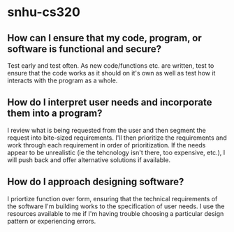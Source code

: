 # snhu-cs320

## How can I ensure that my code, program, or software is functional and secure?
Test early and test often. As new code/functions etc. are written, test to ensure that the code works as it should on it's own as well as test how it interacts with the program as a whole. 
## How do I interpret user needs and incorporate them into a program?
I review what is being requested from the user and then segment the request into bite-sized requirements. I'll then prioritize the requirements and work through each requirement in order of prioritization. If the needs appear to be unrealistic (ie the tehcnology isn't there, too expensive, etc.), I will push back and offer alternative solutions if available. 
## How do I approach designing software?
I priortize function over form, ensuring that the technical requirements of the software I'm building works to the specification of user needs. I use the resources available to me if I'm having trouble choosing a particular design pattern or experiencing errors. 

